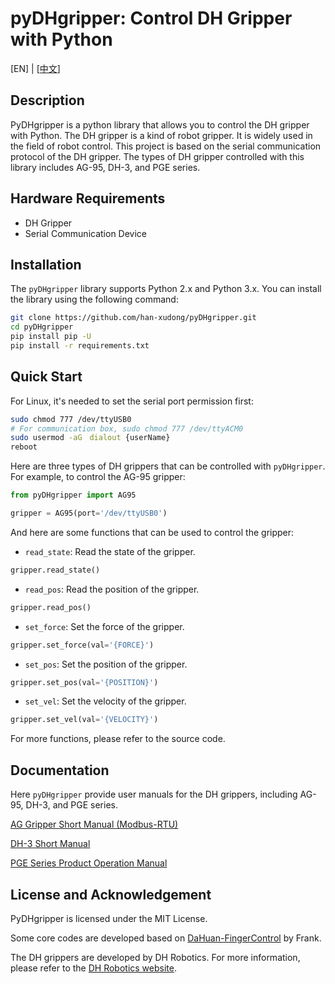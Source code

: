 # pyDHgripper: Control DH Gripper with Python

[EN] | [[中文](doc/README_cn.md)]

## Description

PyDHgripper is a python library that allows you to control the DH gripper with Python. The DH gripper is a kind of robot gripper. It is widely used in the field of robot control. This project is based on the serial communication protocol of the DH gripper. The types of DH gripper controlled with this library includes AG-95, DH-3, and PGE series.

## Hardware Requirements

- DH Gripper
- Serial Communication Device

## Installation

The `pyDHgripper` library supports Python 2.x and Python 3.x. You can install the library using the following command:

```bash
git clone https://github.com/han-xudong/pyDHgripper.git
cd pyDHgripper
pip install pip -U
pip install -r requirements.txt
```

## Quick Start

For Linux, it's needed to set the serial port permission first:

```bash
sudo chmod 777 /dev/ttyUSB0
# For communication box, sudo chmod 777 /dev/ttyACM0
sudo usermod -aG　dialout {userName}
reboot
```

Here are three types of DH grippers that can be controlled with `pyDHgripper`. For example, to control the AG-95 gripper:

```python
from pyDHgripper import AG95

gripper = AG95(port='/dev/ttyUSB0')
```

And here are some functions that can be used to control the gripper:

- `read_state`: Read the state of the gripper.

```python
gripper.read_state()
```

- `read_pos`: Read the position of the gripper.

```python
gripper.read_pos()
```

- `set_force`: Set the force of the gripper.

```python
gripper.set_force(val='{FORCE}')
```

- `set_pos`: Set the position of the gripper.

```python
gripper.set_pos(val='{POSITION}')
```

- `set_vel`: Set the velocity of the gripper.

```python
gripper.set_vel(val='{VELOCITY}')
```

For more functions, please refer to the source code.

## Documentation

Here `pyDHgripper` provide user manuals for the DH grippers, including AG-95, DH-3, and PGE series.

[AG Gripper Short Manual (Modbus-RTU)](docs/AG_Gripper_Short_Manual_Modbus-RTU_v2.3.pdf)

[DH-3 Short Manual](docs/DH-3_Short_Manual_v2.pdf)

[PGE Series Product Operation Manual](docs/PGE_Series_Internal_Controller_Short_Manual_v3.1.pdf)

## License and Acknowledgement

PyDHgripper is licensed under the MIT License.

Some core codes are developed based on [DaHuan-FingerControl](https://github.com/FrankJIE09/DaHuan-FingerControl) by Frank.

The DH grippers are developed by DH Robotics. For more information, please refer to the [DH Robotics website](http://en.dh-robotics.com/).
